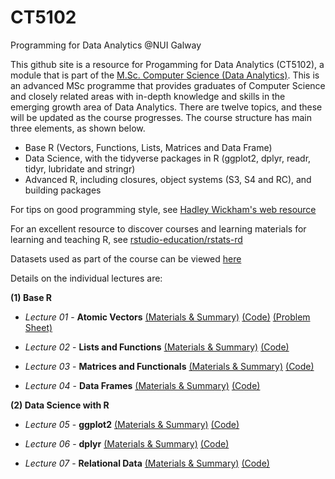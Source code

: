 # CT5102
Programming for Data Analytics @NUI Galway 

This github site is a resource for Progamming for Data Analytics (CT5102), a module that is part of the [M.Sc. Computer Science (Data Analytics)](http://www.nuigalway.ie/courses/taught-postgraduate-courses/msc-in-computer-science-data-analytics.html#course_overview). This is an advanced MSc programme that provides graduates of Computer Science and closely related areas with in-depth knowledge and skills in the emerging growth area of Data Analytics. There are twelve topics, and these will be updated as the course progresses. The course structure has main three elements, as shown below.

* Base R (Vectors, Functions, Lists, Matrices and Data Frame)
* Data Science, with the tidyverse packages in R (ggplot2, dplyr, readr, tidyr, lubridate and stringr)
* Advanced R, including closures, object systems (S3, S4 and RC), and building packages

For tips on good programming style, see [Hadley Wickham's web resource](http://adv-r.had.co.nz/Style.html)

For an excellent resource to discover courses and learning materials for learning and teaching R, see [rstudio-education/rstats-rd](https://github.com/rstudio-education/rstats-ed)

Datasets used as part of the course can be viewed [here](https://github.com/JimDuggan/CT5102/tree/master/datasets)

Details on the individual lectures are:

__(1) Base R__

* *Lecture 01* -  **Atomic Vectors** [(Materials & Summary)](https://github.com/JimDuggan/CT5102/tree/master/materials/Lectures/01%20Vectors)
[(Code)](https://github.com/JimDuggan/CT5102/tree/master/code/course/01%20Vectors)
[(Problem Sheet)](https://github.com/JimDuggan/CT5102/blob/master/materials/Problem%20Sheets/01%20Problem%20Sheet%20Vectors.pdf)

* *Lecture 02* -  **Lists and Functions** [(Materials & Summary)](https://github.com/JimDuggan/CT5102/tree/master/materials/Lectures/02%20Lists%20and%20Functions)
[(Code)](https://github.com/JimDuggan/CT5102/tree/master/code/course/02%20Lists%20and%20Functions)

* *Lecture 03* -  **Matrices and Functionals** [(Materials & Summary)](https://github.com/JimDuggan/CT5102/tree/master/materials/Lectures/03%20Matrices%20%26%20Functionals)
[(Code)](https://github.com/JimDuggan/CT5102/tree/master/code/course/03%20Matrices%20and%20Functionals)


* *Lecture 04* -  **Data Frames**
[(Materials & Summary)](https://github.com/JimDuggan/CT5102/tree/master/materials/Lectures/04%20Data%20Frames)
[(Code)](https://github.com/JimDuggan/CT5102/tree/master/code/course/04%20Data%20Frames)

__(2) Data Science with R__

* *Lecture 05* -  **ggplot2**
[(Materials & Summary)](https://github.com/JimDuggan/CT5102/tree/master/materials/Lectures/05%20ggplot2)
[(Code)](https://github.com/JimDuggan/CT5102/tree/master/code/course/05%20ggplot2)

* *Lecture 06* -  **dplyr**
[(Materials & Summary)](https://github.com/JimDuggan/CT5102/tree/master/materials/Lectures/06%20dplyr)
[(Code)](https://github.com/JimDuggan/CT5102/tree/master/code/course/06%20dplyr)

* *Lecture 07* -  **Relational Data**
[(Materials & Summary)](https://github.com/JimDuggan/CT5102/tree/master/materials/Lectures/07%20relational%20data)
[(Code)](https://github.com/JimDuggan/CT5102/tree/master/code/course/07%20rel%20data%20%26%20tidyr)
